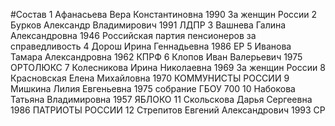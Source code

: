 #Состав
1 Афанасьева Вера Константиновна 1990 За женщин России
2 Бурков Александр Владимирович 1991 ЛДПР
3 Вашнева Галина Александровна 1946 Российская партия пенсионеров за справедливость
4 Дорош Ирина Геннадьевна 1986 ЕР
5 Иванова Тамара Александровна 1962 КПРФ
6 Клопов Иван Валерьевич 1975 ОРТОЛЮКС
7 Колесникова Ирина Николаевна 1969 За женщин России
8 Красновская Елена Михайловна 1970 КОММУНИСТЫ РОССИИ
9 Мишкина Лилия Евгеньевна 1975 собрание ГБОУ 700
10 Набокова Татьяна Владимировна 1957 ЯБЛОКО
11 Скольскова Дарья Сергеевна 1986 ПАТРИОТЫ РОССИИ
12 Стрепитов Евгений Александрович 1993 СР
